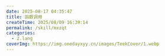 ```yaml
---
date: 2025-08-17 04:35:47
title: 函数调用
createTime: 2025/08/09 16:39:14
permalink: /skill/mxzqt
categories:
  - 2.lang
coverImg: https://img.onedayxyy.cn/images/TeekCover/1.webp
---
```

